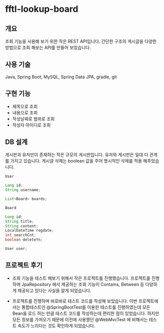 # fftl-lookup-board

## 개요

조회 기능을 사용해 보기 위한 작은 REST API입니다. 간단한 구조의 게시글을 다양한 방법으로 조회 해보는 API를 만들어 보았습니다.

## 사용 기술

Java, Spring Boot, MySQL, Spring Data JPA, gradle, git

## 구현 기능

-   제목으로 조회
-   내용으로 조회
-   작성날짜로 범위로 조회
-   작성자 아이디로 조회

## DB 설계

게시판과 유저만이 존재하는 작은 규모의 게시판입니다. 유저와 게시판은 일대 다 관계를 가지고 있습니다. 게시글 삭제는 boolean 값을 주어 명시적인 삭제를 적용 해주었습니다.

```java
User

Long id;
String username;

List<Board> boards;

```
```java
Board

Long id;
String title;
String content;
LocalDateTime regdate;
int searchCnt;
boolean deleteYn;

User user;

```

## 프로젝트 후기

- 조회 기능을 테스트 해보기 위해서 작은 프로젝트를 진행했습니다. 프로젝트를 진행하며 JpaRepository 에서 제공하는 조회 기능이 Contains, Between 
등 다양하게 제공되고 있다는 사실을 알게 되었습니다.
  
- 프로젝트를 진행하며 바로바로 테스트 코드를 작성해 보았습니다. 이번 프로젝트에서는 통합테스트인 @SpringBootTest를 이용한 테스트를 진행하였는데 모든 Bean을 로드 하는 만큼
테스트 코드를 작성하는데 편리한 점이 있었습니다. 하지만 모든 정보를 가져오기 때문에 이전에 사용했던 @WebMvcTest 에 비해서는 테스트 속도가 느리다는 것도 확인하게 되었습니다. 


